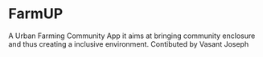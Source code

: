 # FarmUP
A Urban Farming Community App
it aims at bringing community enclosure and thus creating a inclusive environment.
Contibuted by Vasant Joseph
